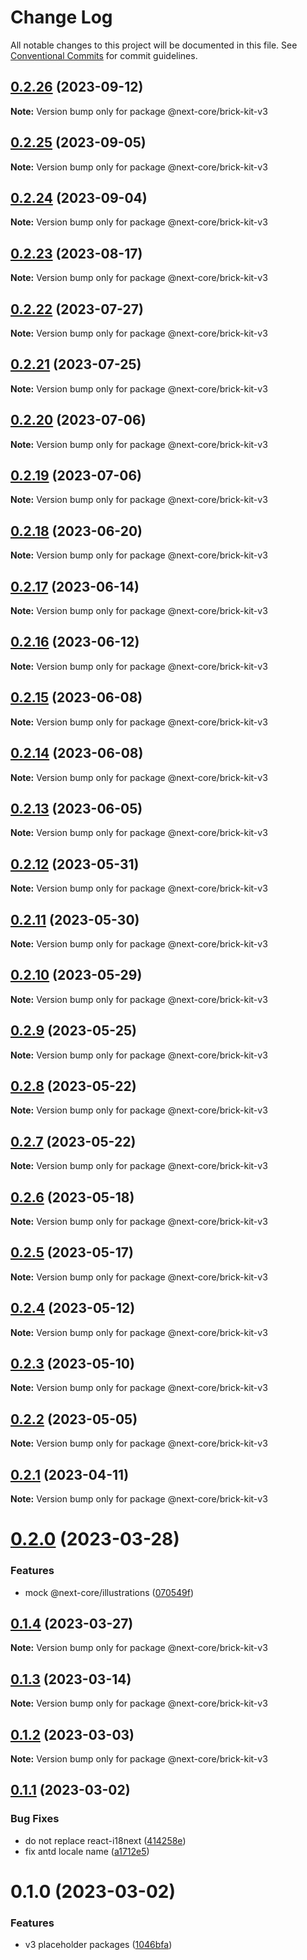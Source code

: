 # Change Log

All notable changes to this project will be documented in this file.
See [Conventional Commits](https://conventionalcommits.org) for commit guidelines.

## [0.2.26](https://github.com/easyops-cn/next-core/compare/@next-core/brick-kit-v3@0.2.25...@next-core/brick-kit-v3@0.2.26) (2023-09-12)

**Note:** Version bump only for package @next-core/brick-kit-v3





## [0.2.25](https://github.com/easyops-cn/next-core/compare/@next-core/brick-kit-v3@0.2.24...@next-core/brick-kit-v3@0.2.25) (2023-09-05)

**Note:** Version bump only for package @next-core/brick-kit-v3





## [0.2.24](https://github.com/easyops-cn/next-core/compare/@next-core/brick-kit-v3@0.2.23...@next-core/brick-kit-v3@0.2.24) (2023-09-04)

**Note:** Version bump only for package @next-core/brick-kit-v3





## [0.2.23](https://github.com/easyops-cn/next-core/compare/@next-core/brick-kit-v3@0.2.22...@next-core/brick-kit-v3@0.2.23) (2023-08-17)

**Note:** Version bump only for package @next-core/brick-kit-v3





## [0.2.22](https://github.com/easyops-cn/next-core/compare/@next-core/brick-kit-v3@0.2.21...@next-core/brick-kit-v3@0.2.22) (2023-07-27)

**Note:** Version bump only for package @next-core/brick-kit-v3





## [0.2.21](https://github.com/easyops-cn/next-core/compare/@next-core/brick-kit-v3@0.2.20...@next-core/brick-kit-v3@0.2.21) (2023-07-25)

**Note:** Version bump only for package @next-core/brick-kit-v3





## [0.2.20](https://github.com/easyops-cn/next-core/compare/@next-core/brick-kit-v3@0.2.19...@next-core/brick-kit-v3@0.2.20) (2023-07-06)

**Note:** Version bump only for package @next-core/brick-kit-v3





## [0.2.19](https://github.com/easyops-cn/next-core/compare/@next-core/brick-kit-v3@0.2.18...@next-core/brick-kit-v3@0.2.19) (2023-07-06)

**Note:** Version bump only for package @next-core/brick-kit-v3





## [0.2.18](https://github.com/easyops-cn/next-core/compare/@next-core/brick-kit-v3@0.2.17...@next-core/brick-kit-v3@0.2.18) (2023-06-20)

**Note:** Version bump only for package @next-core/brick-kit-v3

## [0.2.17](https://github.com/easyops-cn/next-core/compare/@next-core/brick-kit-v3@0.2.16...@next-core/brick-kit-v3@0.2.17) (2023-06-14)

**Note:** Version bump only for package @next-core/brick-kit-v3

## [0.2.16](https://github.com/easyops-cn/next-core/compare/@next-core/brick-kit-v3@0.2.15...@next-core/brick-kit-v3@0.2.16) (2023-06-12)

**Note:** Version bump only for package @next-core/brick-kit-v3

## [0.2.15](https://github.com/easyops-cn/next-core/compare/@next-core/brick-kit-v3@0.2.14...@next-core/brick-kit-v3@0.2.15) (2023-06-08)

**Note:** Version bump only for package @next-core/brick-kit-v3

## [0.2.14](https://github.com/easyops-cn/next-core/compare/@next-core/brick-kit-v3@0.2.13...@next-core/brick-kit-v3@0.2.14) (2023-06-08)

**Note:** Version bump only for package @next-core/brick-kit-v3

## [0.2.13](https://github.com/easyops-cn/next-core/compare/@next-core/brick-kit-v3@0.2.12...@next-core/brick-kit-v3@0.2.13) (2023-06-05)

**Note:** Version bump only for package @next-core/brick-kit-v3

## [0.2.12](https://github.com/easyops-cn/next-core/compare/@next-core/brick-kit-v3@0.2.11...@next-core/brick-kit-v3@0.2.12) (2023-05-31)

**Note:** Version bump only for package @next-core/brick-kit-v3

## [0.2.11](https://github.com/easyops-cn/next-core/compare/@next-core/brick-kit-v3@0.2.10...@next-core/brick-kit-v3@0.2.11) (2023-05-30)

**Note:** Version bump only for package @next-core/brick-kit-v3

## [0.2.10](https://github.com/easyops-cn/next-core/compare/@next-core/brick-kit-v3@0.2.9...@next-core/brick-kit-v3@0.2.10) (2023-05-29)

**Note:** Version bump only for package @next-core/brick-kit-v3

## [0.2.9](https://github.com/easyops-cn/next-core/compare/@next-core/brick-kit-v3@0.2.8...@next-core/brick-kit-v3@0.2.9) (2023-05-25)

**Note:** Version bump only for package @next-core/brick-kit-v3

## [0.2.8](https://github.com/easyops-cn/next-core/compare/@next-core/brick-kit-v3@0.2.7...@next-core/brick-kit-v3@0.2.8) (2023-05-22)

**Note:** Version bump only for package @next-core/brick-kit-v3

## [0.2.7](https://github.com/easyops-cn/next-core/compare/@next-core/brick-kit-v3@0.2.6...@next-core/brick-kit-v3@0.2.7) (2023-05-22)

**Note:** Version bump only for package @next-core/brick-kit-v3

## [0.2.6](https://github.com/easyops-cn/next-core/compare/@next-core/brick-kit-v3@0.2.5...@next-core/brick-kit-v3@0.2.6) (2023-05-18)

**Note:** Version bump only for package @next-core/brick-kit-v3

## [0.2.5](https://github.com/easyops-cn/next-core/compare/@next-core/brick-kit-v3@0.2.4...@next-core/brick-kit-v3@0.2.5) (2023-05-17)

**Note:** Version bump only for package @next-core/brick-kit-v3

## [0.2.4](https://github.com/easyops-cn/next-core/compare/@next-core/brick-kit-v3@0.2.3...@next-core/brick-kit-v3@0.2.4) (2023-05-12)

**Note:** Version bump only for package @next-core/brick-kit-v3

## [0.2.3](https://github.com/easyops-cn/next-core/compare/@next-core/brick-kit-v3@0.2.2...@next-core/brick-kit-v3@0.2.3) (2023-05-10)

**Note:** Version bump only for package @next-core/brick-kit-v3

## [0.2.2](https://github.com/easyops-cn/next-core/compare/@next-core/brick-kit-v3@0.2.1...@next-core/brick-kit-v3@0.2.2) (2023-05-05)

**Note:** Version bump only for package @next-core/brick-kit-v3

## [0.2.1](https://github.com/easyops-cn/next-core/compare/@next-core/brick-kit-v3@0.2.0...@next-core/brick-kit-v3@0.2.1) (2023-04-11)

**Note:** Version bump only for package @next-core/brick-kit-v3

# [0.2.0](https://github.com/easyops-cn/next-core/compare/@next-core/brick-kit-v3@0.1.4...@next-core/brick-kit-v3@0.2.0) (2023-03-28)

### Features

- mock @next-core/illustrations ([070549f](https://github.com/easyops-cn/next-core/commit/070549f101879d2d2a4300cab88001d28916f262))

## [0.1.4](https://github.com/easyops-cn/next-core/compare/@next-core/brick-kit-v3@0.1.3...@next-core/brick-kit-v3@0.1.4) (2023-03-27)

**Note:** Version bump only for package @next-core/brick-kit-v3

## [0.1.3](https://github.com/easyops-cn/next-core/compare/@next-core/brick-kit-v3@0.1.2...@next-core/brick-kit-v3@0.1.3) (2023-03-14)

**Note:** Version bump only for package @next-core/brick-kit-v3

## [0.1.2](https://github.com/easyops-cn/next-core/compare/@next-core/brick-kit-v3@0.1.1...@next-core/brick-kit-v3@0.1.2) (2023-03-03)

**Note:** Version bump only for package @next-core/brick-kit-v3

## [0.1.1](https://github.com/easyops-cn/next-core/compare/@next-core/brick-kit-v3@0.1.0...@next-core/brick-kit-v3@0.1.1) (2023-03-02)

### Bug Fixes

- do not replace react-i18next ([414258e](https://github.com/easyops-cn/next-core/commit/414258ee708a266d4f0bf01d26e75f25a57150a3))
- fix antd locale name ([a1712e5](https://github.com/easyops-cn/next-core/commit/a1712e536f9576811a3d8a954eee198ac0498cae))

# 0.1.0 (2023-03-02)

### Features

- v3 placeholder packages ([1046bfa](https://github.com/easyops-cn/next-core/commit/1046bfaa43cc635a11ebeca5ded06503d81158c5))
